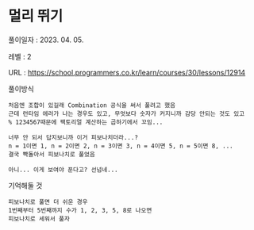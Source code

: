 # 멀리 뛰기
풀이일자 : 2023. 04. 05.  
    
레벨 : 2    

URL : https://school.programmers.co.kr/learn/courses/30/lessons/12914
    
풀이방식

    처음엔 조합이 있길래 Combination 공식을 써서 풀려고 했음
    근데 런타임 에러가 나는 경우도 있고, 무엇보다 숫자가 커지니까 감당 안되는 것도 있고
    % 1234567때문에 팩토리얼 계산하는 곱하기에서 꼬임...

    너무 안 되서 답지보니까 이거 피보나치더라...?
    n = 1이면 1, n = 2이면 2, n = 3이면 3, n = 4이면 5, n = 5이면 8, ...
    결국 빡돌아서 피보나치로 풀었음

    아니... 이게 보여야 푼다고? 선넘네...


기억해둘 것  
    
    피보나치로 풀면 더 쉬운 경우
    1번째부터 5번째까지 수가 1, 2, 3, 5, 8로 나오면
    피보나치로 세워서 풀자